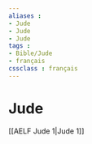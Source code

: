 ```yaml
---
aliases : 
- Jude
- Jude
- Jude
tags : 
- Bible/Jude
- français
cssclass : français
---
```


# Jude

[[AELF Jude 1|Jude 1]]
